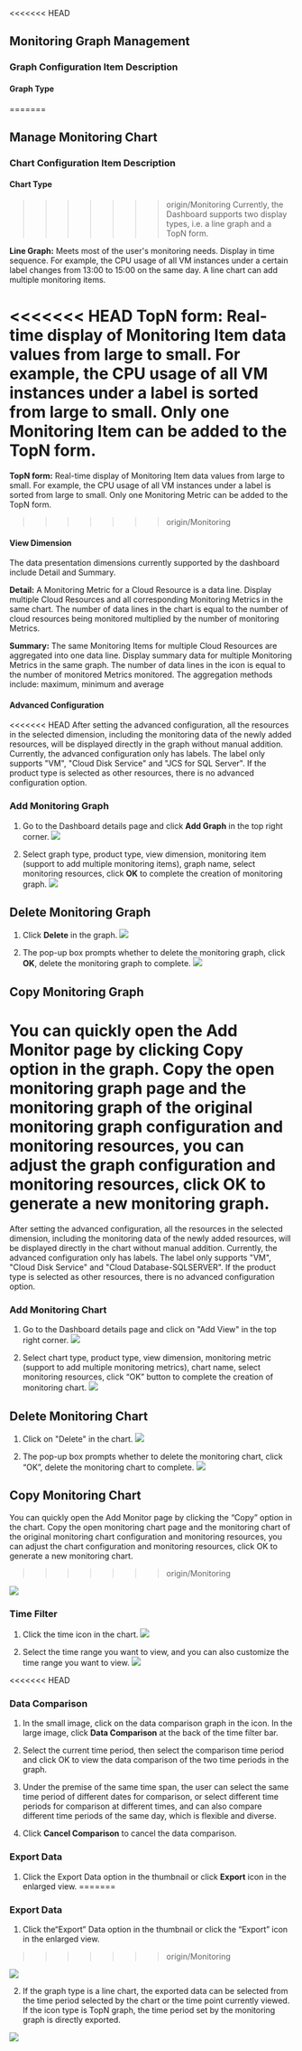 <<<<<<< HEAD
## Monitoring Graph Management
### Graph Configuration Item Description
#### Graph Type
=======
## Manage Monitoring Chart
### Chart Configuration Item Description
#### Chart Type
>>>>>>> origin/Monitoring
Currently, the Dashboard supports two display types, i.e. a line graph and a TopN form.

**Line Graph:** Meets most of the user's monitoring needs. Display in time sequence. For example, the CPU usage of all VM instances under a certain label changes from 13:00 to 15:00 on the same day. A line chart can add multiple monitoring items.

<<<<<<< HEAD
**TopN form:** Real-time display of Monitoring Item data values from large to small. For example, the CPU usage of all VM instances under a label is sorted from large to small. Only one Monitoring Item can be added to the TopN form.
=======
**TopN form:**  Real-time display of Monitoring Item data values from large to small. For example, the CPU usage of all VM instances under a label is sorted from large to small. Only one Monitoring Metric can be added to the TopN form.
>>>>>>> origin/Monitoring

#### View Dimension
The data presentation dimensions currently supported by the dashboard include Detail and Summary.

**Detail:** A Monitoring Metric for a Cloud Resource is a data line. Display multiple Cloud Resources and all corresponding Monitoring Metrics in the same chart. The number of data lines in the chart is equal to the number of cloud resources being monitored multiplied by the number of monitoring Metrics.

**Summary:** The same Monitoring Items for multiple Cloud Resources are aggregated into one data line. Display summary data for multiple Monitoring Metrics in the same graph. The number of data lines in the icon is equal to the number of monitored Metrics monitored. The aggregation methods include: maximum, minimum and average

#### Advanced Configuration
<<<<<<< HEAD
After setting the advanced configuration, all the resources in the selected dimension, including the monitoring data of the newly added resources, will be displayed directly in the graph without manual addition.
Currently, the advanced configuration only has labels. The label only supports "VM", "Cloud Disk Service" and "JCS for SQL Server". If the product type is selected as other resources, there is no advanced configuration option.

### Add Monitoring Graph
1. Go to the Dashboard details page and click **Add Graph** in the top right corner.
![](https://github.com/jdcloudcom/cn/blob/edit/image/Cloud-Monitor/dashboard/%E6%B7%BB%E5%8A%A0%E5%9B%BE%E8%A1%A8.png)

2. Select graph type, product type, view dimension, monitoring item (support to add multiple monitoring items), graph name, select monitoring resources, click **OK** to complete the creation of monitoring graph.
![](https://github.com/jdcloudcom/cn/blob/edit/image/Cloud-Monitor/zuijiashijian/%E6%9C%80%E4%BD%B3%E5%AE%9E%E8%B7%B51.2.png)

## Delete Monitoring Graph
1. Click **Delete** in the graph.
![](https://github.com/jdcloudcom/cn/blob/edit/image/Cloud-Monitor/dashboard/%E5%88%A0%E9%99%A4%E7%9B%91%E6%8E%A7%E5%9B%BE%E8%A1%A8.png)

2. The pop-up box prompts whether to delete the monitoring graph, click **OK**, delete the monitoring graph to complete.
![](https://github.com/jdcloudcom/cn/blob/edit/image/Cloud-Monitor/dashboard/%E5%88%A0%E9%99%A4%E7%9B%91%E6%8E%A7%E5%9B%BE%E8%A1%A8-%E7%A1%AE%E8%AE%A4.png)

## Copy Monitoring Graph
You can quickly open the Add Monitor page by clicking **Copy** option in the graph. Copy the open monitoring graph page and the monitoring graph of the original monitoring graph configuration and monitoring resources, you can adjust the graph configuration and monitoring resources, click OK to generate a new monitoring graph.
=======
After setting the advanced configuration, all the resources in the selected dimension, including the monitoring data of the newly added resources, will be displayed directly in the chart without manual addition.
Currently, the advanced configuration only has labels. The label only supports "VM", "Cloud Disk Service" and "Cloud Database-SQLSERVER". If the product type is selected as other resources, there is no advanced configuration option.

### Add Monitoring Chart
1. Go to the Dashboard details page and click on "Add View" in the top right corner.
![](https://github.com/jdcloudcom/cn/blob/edit/image/Cloud-Monitor/dashboard/%E6%B7%BB%E5%8A%A0%E5%9B%BE%E8%A1%A8.png)

2. Select chart type, product type, view dimension, monitoring metric (support to add multiple monitoring metrics), chart name, select monitoring resources, click “OK” button to complete the creation of monitoring chart.
![](https://github.com/jdcloudcom/cn/blob/edit/image/Cloud-Monitor/zuijiashijian/%E6%9C%80%E4%BD%B3%E5%AE%9E%E8%B7%B51.2.png)

## Delete Monitoring Chart
1. Click on "Delete" in the chart.
![](https://github.com/jdcloudcom/cn/blob/edit/image/Cloud-Monitor/dashboard/%E5%88%A0%E9%99%A4%E7%9B%91%E6%8E%A7%E5%9B%BE%E8%A1%A8.png)

2. The pop-up box prompts whether to delete the monitoring chart, click “OK”, delete the monitoring chart to complete.
![](https://github.com/jdcloudcom/cn/blob/edit/image/Cloud-Monitor/dashboard/%E5%88%A0%E9%99%A4%E7%9B%91%E6%8E%A7%E5%9B%BE%E8%A1%A8-%E7%A1%AE%E8%AE%A4.png)

## Copy Monitoring Chart
You can quickly open the Add Monitor page by clicking the “Copy” option in the chart. Copy the open monitoring chart page and the monitoring chart of the original monitoring chart configuration and monitoring resources, you can adjust the chart configuration and monitoring resources, click OK to generate a new monitoring chart.
>>>>>>> origin/Monitoring

![](https://github.com/jdcloudcom/cn/blob/edit/image/Cloud-Monitor/dashboard/%E5%A4%8D%E5%88%B6%E7%9B%91%E6%8E%A7%E5%9B%BE%E8%A1%A8.png)

### Time Filter
1. Click the time icon in the chart.
![](https://github.com/jdcloudcom/cn/blob/edit/image/Cloud-Monitor/dashboard/%E6%97%B6%E9%97%B4%E7%AD%9B%E9%80%89.png)

2. Select the time range you want to view, and you can also customize the time range you want to view.
![](https://github.com/jdcloudcom/cn/blob/edit/image/Cloud-Monitor/dashboard/%E6%97%B6%E9%97%B4%E7%AD%9B%E9%80%892.png)

<<<<<<< HEAD
### Data Comparison
1. In the small image, click on the data comparison graph in the icon. In the large image, click **Data Comparison** at the back of the time filter bar.

2. Select the current time period, then select the comparison time period and click OK to view the data comparison of the two time periods in the graph.

3. Under the premise of the same time span, the user can select the same time period of different dates for comparison, or select different time periods for comparison at different times, and can also compare different time periods of the same day, which is flexible and diverse.

4. Click **Cancel Comparison** to cancel the data comparison.

### Export Data
1. Click the Export Data option in the thumbnail or click **Export** icon in the enlarged view.
=======

### Export Data
1. Click the“Export” Data option in the thumbnail or click the “Export” icon in the enlarged view.
>>>>>>> origin/Monitoring

![](https://github.com/jdcloudcom/cn/blob/edit/image/Cloud-Monitor/dashboard/%E5%AF%BC%E5%87%BA%E6%95%B0%E6%8D%AE.png)

2. If the graph type is a line chart, the exported data can be selected from the time period selected by the chart or the time point currently viewed. If the icon type is TopN graph, the time period set by the monitoring graph is directly exported.

![](https://github.com/jdcloudcom/cn/blob/edit/image/Cloud-Monitor/dashboard/%E5%AF%BC%E5%87%BA%E6%95%B0%E6%8D%AE2.png)
